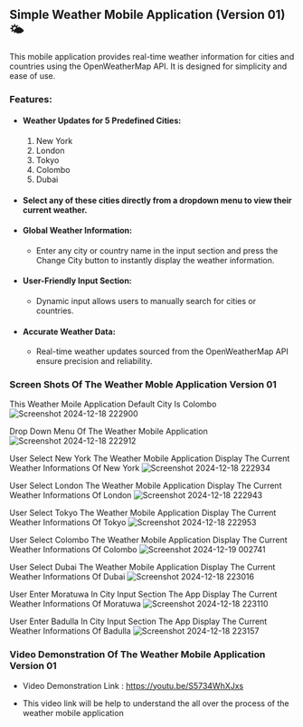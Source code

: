 ## Simple Weather Mobile Application (Version 01) 🌤️
This mobile application provides real-time weather information for cities and countries using the OpenWeatherMap API. It is designed for simplicity and ease of use.

### Features:
+ #### Weather Updates for 5 Predefined Cities:
    1) New York
    2) London
    3) Tokyo
    4) Colombo
    5) Dubai
       
+ #### Select any of these cities directly from a dropdown menu to view their current weather.

+ #### Global Weather Information:

    + Enter any city or country name in the input section and press the Change City button to instantly display the weather information.

+ #### User-Friendly Input Section:

    + Dynamic input allows users to manually search for cities or countries.

+ #### Accurate Weather Data:

    + Real-time weather updates sourced from the OpenWeatherMap API ensure precision and reliability.

### Screen Shots Of The Weather Moble Application Version 01 
   
This Weather Moile Application Default City Is Colombo
![Screenshot 2024-12-18 222900](https://github.com/user-attachments/assets/c7d29151-732d-472d-b2b9-9357261c82d8)

Drop Down Menu Of The Weather Mobile Application
![Screenshot 2024-12-18 222912](https://github.com/user-attachments/assets/0059e439-3222-473e-afdd-dc2095af5056)

User Select New York The Weather Mobile Application Display The Current Weather Informations Of New York
![Screenshot 2024-12-18 222934](https://github.com/user-attachments/assets/10a1039a-e334-458a-a950-c81d71303853)

User Select London The Weather Mobile Application Display The Current Weather Informations Of London
![Screenshot 2024-12-18 222943](https://github.com/user-attachments/assets/53d3d285-f40e-47ae-ab9a-0ae2eca66299)

User Select Tokyo The Weather Mobile Application Display The Current Weather Informations Of Tokyo
![Screenshot 2024-12-18 222953](https://github.com/user-attachments/assets/32047b16-5165-46da-bcee-c9ef6c686b41)

User Select Colombo The Weather Mobile Application Display The Current Weather Informations Of Colombo
![Screenshot 2024-12-19 002741](https://github.com/user-attachments/assets/2b87a42a-2e72-4a16-9e4c-d819f1dd0f0c)

User Select Dubai The Weather Mobile Application Display The Current Weather Informations Of Dubai
![Screenshot 2024-12-18 223016](https://github.com/user-attachments/assets/876a3ef5-770e-4b90-bc20-5805c70aae36)

User Enter Moratuwa In City Input Section The App Display The Current Weather Informations Of Moratuwa
![Screenshot 2024-12-18 223110](https://github.com/user-attachments/assets/42541df6-bb8d-4215-b1f0-fe6ea410475c)

User Enter Badulla In City Input Section The App Display The Current Weather Informations Of Badulla
![Screenshot 2024-12-18 223157](https://github.com/user-attachments/assets/5da22bd0-e8c2-4974-8fce-f3abdf01863c)

### Video Demonstration Of The Weather Mobile Application Version 01

+ Video Demonstration Link : https://youtu.be/S5734WhXJxs

+ This video link will be help to understand the all over the process of the weather mobile application


